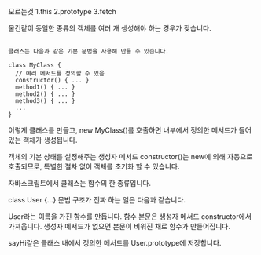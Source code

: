 
모르는것
1.this
2.prototype
3.fetch

물건같이 동일한 종류의 객체를 여러 개 생성해야 하는 경우가 잦습니다.

```

클래스는 다음과 같은 기본 문법을 사용해 만들 수 있습니다.

class MyClass {
  // 여러 메서드를 정의할 수 있음
  constructor() { ... }
  method1() { ... }
  method2() { ... }
  method3() { ... }
  ...
}

```

이렇게 클래스를 만들고, new MyClass()를 호출하면 내부에서 정의한 메서드가 들어 있는 객체가 생성됩니다.

객체의 기본 상태를 설정해주는 생성자 메서드 constructor()는 new에 의해 자동으로 호출되므로, 특별한 절차 없이 객체를 초기화 할 수 있습니다.

자바스크립트에서 클래스는 함수의 한 종류입니다.

class User {...} 문법 구조가 진짜 하는 일은 다음과 같습니다.

User라는 이름을 가진 함수를 만듭니다. 함수 본문은 생성자 메서드 constructor에서 가져옵니다. 생성자 메서드가 없으면 본문이 비워진 채로 함수가 만들어집니다.

sayHi같은 클래스 내에서 정의한 메서드를 User.prototype에 저장합니다.

